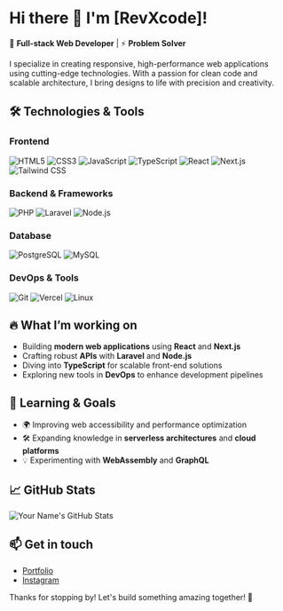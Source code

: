 # Hi there 👋 I'm [RevXcode]!

🚀 **Full-stack Web Developer** | ⚡ **Problem Solver**

I specialize in creating responsive, high-performance web applications using cutting-edge technologies. With a passion for clean code and scalable architecture, I bring designs to life with precision and creativity.

## 🛠️ Technologies & Tools

### Frontend
![HTML5](https://img.shields.io/badge/-HTML5-E34F26?logo=html5&logoColor=white&style=flat)
![CSS3](https://img.shields.io/badge/-CSS3-1572B6?logo=css3&logoColor=white&style=flat)
![JavaScript](https://img.shields.io/badge/-JavaScript-F7DF1E?logo=javascript&logoColor=black&style=flat)
![TypeScript](https://img.shields.io/badge/-TypeScript-007ACC?logo=typescript&logoColor=white&style=flat)
![React](https://img.shields.io/badge/-React-61DAFB?logo=react&logoColor=black&style=flat)
![Next.js](https://img.shields.io/badge/-Next.js-000000?logo=next.js&logoColor=white&style=flat)
![Tailwind CSS](https://img.shields.io/badge/-TailwindCSS-38B2AC?logo=tailwind-css&logoColor=white&style=flat)

### Backend & Frameworks
![PHP](https://img.shields.io/badge/-PHP-777BB4?logo=php&logoColor=white&style=flat)
![Laravel](https://img.shields.io/badge/-Laravel-FF2D20?logo=laravel&logoColor=white&style=flat)
![Node.js](https://img.shields.io/badge/-Node.js-339933?logo=node.js&logoColor=white&style=flat)

### Database
![PostgreSQL](https://img.shields.io/badge/-PostgreSQL-4169E1?logo=postgresql&logoColor=white&style=flat)
![MySQL](https://img.shields.io/badge/-MySQL-4479A1?logo=mysql&logoColor=white&style=flat)

### DevOps & Tools
![Git](https://img.shields.io/badge/-Git-F05032?logo=git&logoColor=white&style=flat)
![Vercel](https://img.shields.io/badge/-Vercel-000000?logo=vercel&logoColor=white&style=flat)
![Linux](https://img.shields.io/badge/-Linux-FCC624?logo=linux&logoColor=black&style=flat)

## 🔥 What I’m working on
- Building **modern web applications** using **React** and **Next.js**
- Crafting robust **APIs** with **Laravel** and **Node.js**
- Diving into **TypeScript** for scalable front-end solutions
- Exploring new tools in **DevOps** to enhance development pipelines

## 🌱 Learning & Goals
- 🌍 Improving web accessibility and performance optimization
- 🛠️ Expanding knowledge in **serverless architectures** and **cloud platforms**
- 💡 Experimenting with **WebAssembly** and **GraphQL**

## 📈 GitHub Stats
![Your Name's GitHub Stats](https://github-readme-stats.vercel.app/api?username=revxcode&show_icons=true&theme=radical)

## 📫 Get in touch
- [Portfolio](https://revenue-programming.my.id)
- [Instagram](https://instagram.com/revenue0x)

Thanks for stopping by! Let's build something amazing together! 🚀
